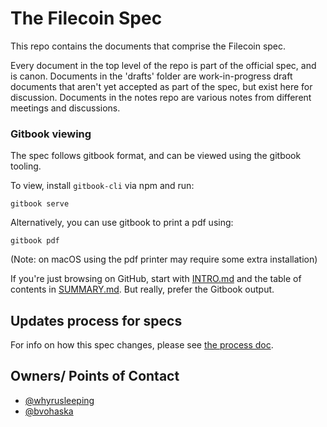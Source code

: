 # The Filecoin Spec

This repo contains the documents that comprise the Filecoin spec.

Every document in the top level of the repo is part of the official spec, and
is canon. Documents in the 'drafts' folder are work-in-progress draft documents
that aren't yet accepted as part of the spec, but exist here for discussion.
Documents in the notes repo are various notes from different meetings and
discussions.

### Gitbook viewing
The spec follows gitbook format, and can be viewed using the gitbook tooling.

To view, install `gitbook-cli` via npm and run:
```
gitbook serve
```

Alternatively, you can use gitbook to print a pdf using:
```
gitbook pdf
```

(Note: on macOS using the pdf printer may require some extra installation)

If you're just browsing on GitHub, start with [INTRO.md](INTRO.md) and the
table of contents in [SUMMARY.md](SUMMARY.md). But really, prefer
the Gitbook output.

## Updates process for specs
For info on how this spec changes, please see [the process doc](process.md).

## Owners/ Points of Contact
- [@whyrusleeping](https://github.com/whyrusleeping)
- [@bvohaska](https://github.com/bvohaska)
